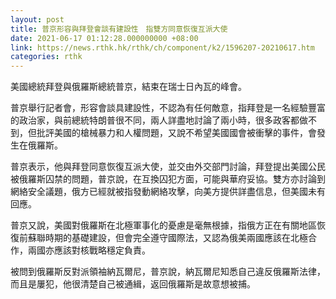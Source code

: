 ```yaml
---
layout: post
title: 普京形容與拜登會談有建設性　指雙方同意恢復互派大使
date: 2021-06-17 01:12:28.000000000 +08:00
link: https://news.rthk.hk/rthk/ch/component/k2/1596207-20210617.htm
categories: rthk
---
```


美國總統拜登與俄羅斯總統普京，結束在瑞士日內瓦的峰會。

普京舉行記者會，形容會談具建設性，不認為有任何敵意，指拜登是一名經驗豐富的政治家，與前總統特朗普很不同，兩人詳盡地討論了兩小時，很多政客都做不到，但批評美國的槍械暴力和人權問題，又說不希望美國國會被衝擊的事件，會發生在俄羅斯。

普京表示，他與拜登同意恢復互派大使，並交由外交部門討論，拜登提出美國公民被俄羅斯囚禁的問題，普京說，在互換囚犯方面，可能與華府妥協。雙方亦討論到網絡安全議題，俄方已經就被指發動網絡攻擊，向美方提供詳盡信息，但美國未有回應。

普京又說，美國對俄羅斯在北極軍事化的憂慮是毫無根據，指俄方正在有關地區恢復前蘇聯時期的基礎建設，但會完全遵守國際法，又認為俄美兩國應該在北極合作，兩國亦應該對核戰略穩定負責。 

被問到俄羅斯反對派領袖納瓦爾尼，普京說，納瓦爾尼知悉自己違反俄羅斯法律，而且是屢犯，他很清楚自己被通緝，返回俄羅斯是故意想被捕。

